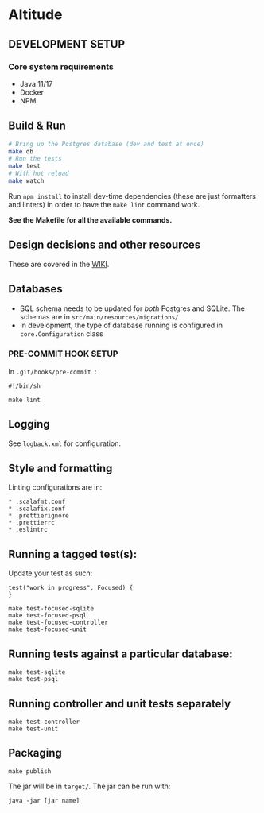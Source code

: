 # Altitude #

## DEVELOPMENT SETUP

### Core system requirements

* Java 11/17
* Docker
* NPM

## Build & Run

```sh
# Bring up the Postgres database (dev and test at once)
make db
# Run the tests
make test
# With hot reload
make watch
```

Run `npm install` to install dev-time dependencies (these are just formatters and linters)
in order to have the `make lint` command work.

**See the Makefile for all the available commands.**

## Design decisions and other resources

These are covered in the [WIKI](https://github.com/papito/altitude/wiki).

## Databases

* SQL schema needs to be updated for *both* Postgres and SQLite. The schemas are in `src/main/resources/migrations/`
* In development, the type of database running is configured in `core.Configuration` class

### PRE-COMMIT HOOK SETUP

In `.git/hooks/pre-commit `:

    #!/bin/sh

    make lint

## Logging

See `logback.xml` for configuration.

## Style and formatting

Linting configurations are in:

    * .scalafmt.conf
    * .scalafix.conf
    * .prettierignore
    * .prettierrc
    * .eslintrc

## Running a tagged test(s):
Update your test as such:

```
test("work in progress", Focused) {
}
```
    make test-focused-sqlite
    make test-focused-psql
    make test-focused-controller
    make test-focused-unit

## Running tests against a particular database:

    make test-sqlite
    make test-psql
    
## Running controller and unit tests separately
    make test-controller
    make test-unit
    
## Packaging

    make publish

The jar will be in `target/`. The jar can be run with:

    java -jar [jar name]
